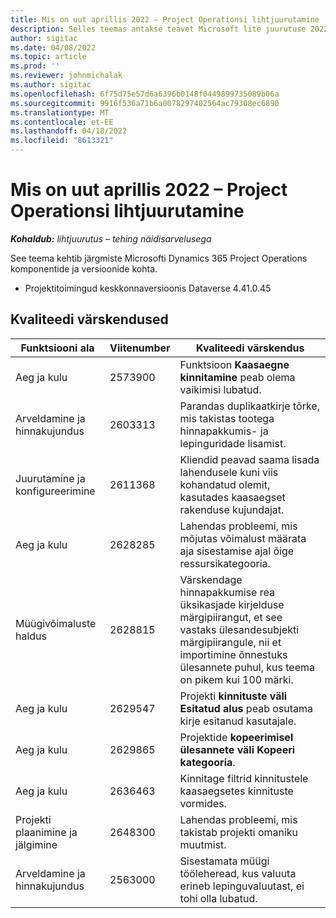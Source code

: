 ```yaml
---
title: Mis on uut aprillis 2022 – Project Operationsi lihtjuurutamine
description: Selles teemas antakse teavet Microsoft lite juurutuse 2022. aasta aprilli väljaandes saadaolevate kvaliteedivärskenduste Dynamics 365 Project Operations kohta.
author: sigitac
ms.date: 04/08/2022
ms.topic: article
ms.prod: ''
ms.reviewer: johnmichalak
ms.author: sigitac
ms.openlocfilehash: 6f75d75e57d6a6396b0148f0449899735089b06a
ms.sourcegitcommit: 9916f536a71b6a0078297402564ac79308ec6890
ms.translationtype: MT
ms.contentlocale: et-EE
ms.lasthandoff: 04/18/2022
ms.locfileid: "8613321"
---
```

# <a name="whats-new-april-2022---project-operations-lite-deployment"></a>Mis on uut aprillis 2022 – Project Operationsi lihtjuurutamine

_**Kohaldub:** lihtjuurutus – tehing näidisarvelusega_

See teema kehtib järgmiste Microsofti Dynamics 365 Project Operations komponentide ja versioonide kohta.

- Projektitoimingud keskkonnaversioonis Dataverse 4.41.0.45

## <a name="quality-updates"></a>Kvaliteedi värskendused

| Funktsiooni ala | Viitenumber | Kvaliteedi värskendus |
| --- | --- | --- |
| Aeg ja kulu | 2573900 | Funktsioon **Kaasaegne kinnitamine** peab olema vaikimisi lubatud. |
| Arveldamine ja hinnakujundus | 2603313 | Parandas duplikaatkirje tõrke, mis takistas tootega hinnapakkumis- ja lepinguridade lisamist. |
| Juurutamine ja konfigureerimine | 2611368 | Kliendid peavad saama lisada lahendusele kuni viis kohandatud olemit, kasutades kaasaegset rakenduse kujundajat. |
| Aeg ja kulu | 2628285 | Lahendas probleemi, mis mõjutas võimalust määrata aja sisestamise ajal õige ressursikategooria. |
|   Müügivõimaluste haldus| 2628815 | Värskendage hinnapakkumise rea üksikasjade kirjelduse märgipiirangut, et see vastaks ülesandesubjekti märgipiirangule, nii et importimine õnnestuks ülesannete puhul, kus teema on pikem kui 100 märki. |
| Aeg ja kulu| 2629547 | Projekti **kinnituste väli Esitatud alus** peab osutama kirje esitanud kasutajale. |
| Aeg ja kulu| 2629865 | Projektide **kopeerimisel ülesannete väli Kopeeri kategooria**. |
| Aeg ja kulu| 2636463 | Kinnitage filtrid kinnitustele kaasaegsetes kinnituste vormides. |
| Projekti plaanimine ja jälgimine | 2648300 | Lahendas probleemi, mis takistab projekti omaniku muutmist. |
| Arveldamine ja hinnakujundus | 2563000 | Sisestamata müügi tööleheread, kus valuuta erineb lepinguvaluutast, ei tohi olla lubatud. |
